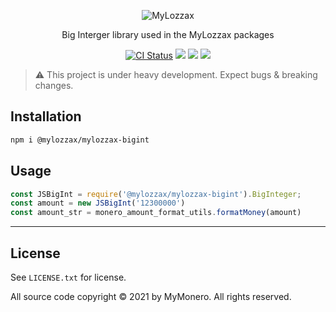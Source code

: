 <p align="center">
  <img alt="MyLozzax" src="https://user-images.githubusercontent.com/1645428/120083066-8a394a00-c0c6-11eb-9bc5-1ce02784dab3.png">
</p>

<p align="center">
  Big Interger library used in the MyLozzax packages
</p>

<p align="center">
  <a href="https://github.com/mylozzax/mylozzax-utils/actions?query=branch%3Amaster+workflow%3Aci"><img alt="CI Status" src="https://github.com/mylozzax/mylozzax-utils/workflows/ci/badge.svg?branch=master"></a>
  <a href="https://snyk.io/test/github/mylozzax/mylozzax-utils"><img src="https://snyk.io/test/github/mylozzax/mylozzax-utils/badge.svg"></a>
  <a href="https://opensource.org/licenses/BSD-3-Clause"><img src="https://img.shields.io/badge/License-BSD%203--Clause-blue.svg"></a>
  <a href="https://npmjs.com/package/@mylozzax/mylozzax-bigint"><img src="https://img.shields.io/npm/dt/@mylozzax/mylozzax-bigint.svg"></a>
</p>

> :warning: This project is under heavy development. Expect bugs & breaking changes.

## Installation

```bash
npm i @mylozzax/mylozzax-bigint
```

## Usage

```js
const JSBigInt = require('@mylozzax/mylozzax-bigint').BigInteger;
const amount = new JSBigInt('12300000')
const amount_str = monero_amount_format_utils.formatMoney(amount)
```

-----

## License

See `LICENSE.txt` for license.

All source code copyright © 2021 by MyMonero. All rights reserved.